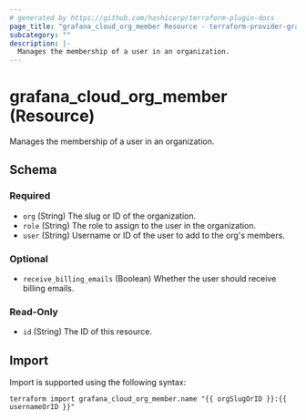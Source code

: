 ```yaml
---
# generated by https://github.com/hashicorp/terraform-plugin-docs
page_title: "grafana_cloud_org_member Resource - terraform-provider-grafana"
subcategory: ""
description: |-
  Manages the membership of a user in an organization.
---
```


# grafana_cloud_org_member (Resource)

Manages the membership of a user in an organization.



<!-- schema generated by tfplugindocs -->
## Schema

### Required

- `org` (String) The slug or ID of the organization.
- `role` (String) The role to assign to the user in the organization.
- `user` (String) Username or ID of the user to add to the org's members.

### Optional

- `receive_billing_emails` (Boolean) Whether the user should receive billing emails.

### Read-Only

- `id` (String) The ID of this resource.

## Import

Import is supported using the following syntax:

```shell
terraform import grafana_cloud_org_member.name "{{ orgSlugOrID }}:{{ usernameOrID }}"
```
